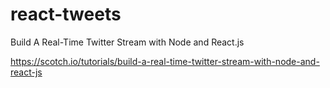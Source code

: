 react-tweets
============

Build A Real-Time Twitter Stream with Node and React.js

https://scotch.io/tutorials/build-a-real-time-twitter-stream-with-node-and-react-js
